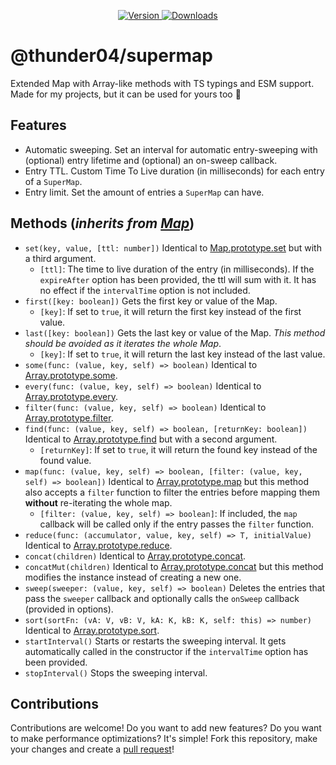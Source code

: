 <div align="center">
    <p>
		<a href="https://www.npmjs.com/package/@thunder04/supermap">
        	<img src="https://img.shields.io/npm/v/@thunder04/supermap.svg?maxAge=3600&style=flat&logo=npm&color=ff5540" alt="Version" />
		</a>
		<a href="https://www.npmjs.com/package/@thunder04/supermap">
        	<img src="https://img.shields.io/npm/dt/@thunder04/supermap.svg?maxAge=3600&style=flat&logo=npm&color=ff5540" alt="Downloads" />
		</a>
    </p>
</div>

# @thunder04/supermap
Extended Map with Array-like methods with TS typings and ESM support. Made for my projects, but it can be used for yours too 👀

## Features
- Automatic sweeping. Set an interval for automatic entry-sweeping with (optional) entry lifetime and (optional) an on-sweep callback.
- Entry TTL. Custom Time To Live duration (in milliseconds) for each entry of a `SuperMap`.
- Entry limit. Set the amount of entries a `SuperMap` can have.

## Methods (*inherits from [Map](https://developer.mozilla.org/en-US/docs/Web/JavaScript/Reference/Global_Objects/Map#instance_methods)*)
- `set(key, value, [ttl: number])` Identical to [Map.prototype.set](https://developer.mozilla.org/en-US/docs/Web/JavaScript/Reference/Global_Objects/Map/set) but with a third argument.
    - `[ttl]`: The time to live duration of the entry (in milliseconds). If the `expireAfter` option has been provided, the ttl will sum with it. It has no effect if the `intervalTime` option is not included.
- `first([key: boolean])` Gets the first key or value of the Map.
    - `[key]`: If set to `true`, it will return the first key instead of the first value.
- `last([key: boolean])` Gets the last key or value of the Map. *This method should be avoided as it iterates the whole Map*.
    - `[key]`: If set to `true`, it will return the last key instead of the last value.
- `some(func: (value, key, self) => boolean)` Identical to [Array.prototype.some](https://developer.mozilla.org/en-US/docs/Web/JavaScript/Reference/Global_Objects/Array/some).
- `every(func: (value, key, self) => boolean)` Identical to [Array.prototype.every](https://developer.mozilla.org/en-US/docs/Web/JavaScript/Reference/Global_Objects/Array/every).
- `filter(func: (value, key, self) => boolean)` Identical to [Array.prototype.filter](https://developer.mozilla.org/en-US/docs/Web/JavaScript/Reference/Global_Objects/Array/filter).
- `find(func: (value, key, self) => boolean, [returnKey: boolean])` Identical to [Array.prototype.find](https://developer.mozilla.org/en-US/docs/Web/JavaScript/Reference/Global_Objects/Array/find) but with a second argument.
    - `[returnKey]`: If set to `true`, it will return the found key instead of the found value.
- `map(func: (value, key, self) => boolean, [filter: (value, key, self) => boolean])` Identical to [Array.prototype.map](https://developer.mozilla.org/en-US/docs/Web/JavaScript/Reference/Global_Objects/Array/map) but this method also accepts a `filter` function to filter the entries before mapping them __without__ re-iterating the whole map.
    - `[filter: (value, key, self) => boolean]`: If included, the `map` callback will be called only if the entry passes the `filter` function.
- `reduce(func: (accumulator, value, key, self) => T, initialValue)` Identical to [Array.prototype.reduce](https://developer.mozilla.org/en-US/docs/Web/JavaScript/Reference/Global_Objects/Array/reduce).
- `concat(children)` Identical to [Array.prototype.concat](https://developer.mozilla.org/en-US/docs/Web/JavaScript/Reference/Global_Objects/Array/concat).
- `concatMut(children)` Identical to [Array.prototype.concat](https://developer.mozilla.org/en-US/docs/Web/JavaScript/Reference/Global_Objects/Array/concat) but this method modifies the instance instead of creating a new one.
- `sweep(sweeper: (value, key, self) => boolean)` Deletes the entries that pass the `sweeper` callback and optionally calls the `onSweep` callback (provided in options).
- `sort(sortFn: (vA: V, vB: V, kA: K, kB: K, self: this) => number)` Identical to [Array.prototype.sort](https://developer.mozilla.org/en-US/docs/Web/JavaScript/Reference/Global_Objects/Array/sort).
- `startInterval()` Starts or restarts the sweeping interval. It gets automatically called in the constructor if the `intervalTime` option has been provided.
- `stopInterval()` Stops the sweeping interval.

## Contributions
Contributions are welcome! Do you want to add new features? Do you want to make performance optimizations? It's simple! Fork this repository, make your changes and create a [pull request](https://github.com/thunder04/supermap/pulls)!